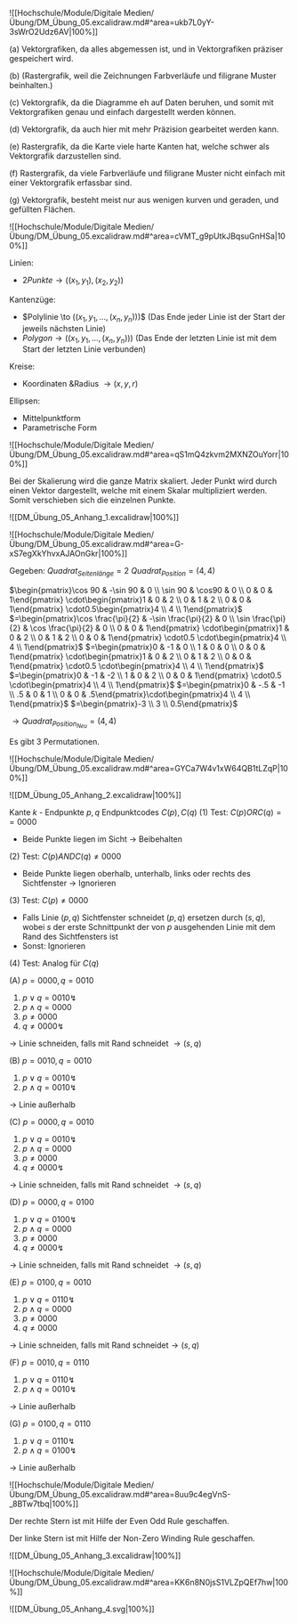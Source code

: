 ![[Hochschule/Module/Digitale Medien/Übung/DM_Übung_05.excalidraw.md#^area=ukb7L0yY-3sWrO2Udz6AV|100%]]

(a)
Vektorgrafiken, da alles abgemessen ist, und in Vektorgrafiken präziser gespeichert wird.

(b)
(Rastergrafik, weil die Zeichnungen Farbverläufe und filigrane Muster beinhalten.)

(c)
Vektorgrafik, da die Diagramme eh auf Daten beruhen, und somit mit Vektorgrafiken genau und einfach dargestellt werden können.

(d)
Vektorgrafik, da auch hier mit mehr Präzision gearbeitet werden kann.

(e)
Rastergrafik, da die Karte viele harte Kanten hat, welche schwer als Vektorgrafik darzustellen sind.

(f)
Rastergrafik, da viele Farbverläufe und filigrane Muster nicht einfach mit einer Vektorgrafik erfassbar sind.

(g)
Vektorgrafik, besteht meist nur aus wenigen kurven und geraden, und gefüllten Flächen.

<div style='page-break-after: always;'></div>

![[Hochschule/Module/Digitale Medien/Übung/DM_Übung_05.excalidraw.md#^area=cVMT_g9pUtkJBqsuGnHSa|100%]]

Linien:

- $2 Punkte \to((x_{1},y_{1}),(x_{2},y_{2}))$

Kantenzüge:

- $Polylinie \to $((x_{1},y_{1}, \dots, (x_{n},y_{n})))$$ (Das Ende jeder Linie ist der Start der jeweils nächsten Linie)
- $Polygon \to((x_{1},y_{1}, \dots, (x_{n},y_{n})))$ (Das Ende der letzten Linie ist mit dem Start der letzten Linie verbunden)

Kreise:

- $\text{ Koordinaten \& Radius } \to (x, y, r)$

Ellipsen:

- $\text{ Mittelpunktform }$
- $\text{ Parametrische Form }$

<div style='page-break-after: always;'></div>

![[Hochschule/Module/Digitale Medien/Übung/DM_Übung_05.excalidraw.md#^area=qS1mQ4zkvm2MXNZOuYorr|100%]]

Bei der Skalierung wird die ganze Matrix skaliert. Jeder Punkt wird durch einen Vektor dargestellt, welche mit einem Skalar multipliziert werden. Somit verschieben sich die einzelnen Punkte.

![[DM_Übung_05_Anhang_1.excalidraw|100%]]

<div style='page-break-after: always;'></div>

![[Hochschule/Module/Digitale Medien/Übung/DM_Übung_05.excalidraw.md#^area=G-xS7egXkYhvxAJAOnGkr|100%]]

Gegeben:
$Quadrat_{Seitenlänge}=2$
$Quadrat_{Position}=(4,4)$

$\begin{pmatrix}\cos 90 & -\sin 90 & 0 \\ \sin 90 & \cos90 & 0 \\ 0 & 0 & 1\end{pmatrix} \cdot\begin{pmatrix}1 & 0 & 2 \\ 0 & 1  & 2 \\ 0 & 0 & 1\end{pmatrix} \cdot0.5\begin{pmatrix}4 \\ 4 \\ 1\end{pmatrix}$
$=\begin{pmatrix}\cos \frac{\pi}{2} & -\sin \frac{\pi}{2} & 0 \\ \sin \frac{\pi}{2} & \cos \frac{\pi}{2} & 0 \\ 0 & 0 & 1\end{pmatrix} \cdot\begin{pmatrix}1 & 0 & 2 \\ 0 & 1  & 2 \\ 0 & 0 & 1\end{pmatrix} \cdot0.5 \cdot\begin{pmatrix}4 \\ 4 \\ 1\end{pmatrix}$
$=\begin{pmatrix}0 & -1 & 0 \\ 1 & 0 & 0 \\ 0 & 0 & 1\end{pmatrix} \cdot\begin{pmatrix}1 & 0 & 2 \\ 0 & 1  & 2 \\ 0 & 0 & 1\end{pmatrix} \cdot0.5 \cdot\begin{pmatrix}4 \\ 4 \\ 1\end{pmatrix}$
$=\begin{pmatrix}0 & -1 & -2 \\  1 & 0 & 2 \\ 0 & 0 & 1\end{pmatrix} \cdot0.5 \cdot\begin{pmatrix}4 \\ 4 \\ 1\end{pmatrix}$
$=\begin{pmatrix}0 & -.5 & -1 \\  .5 & 0 & 1 \\ 0 & 0 & .5\end{pmatrix}\cdot\begin{pmatrix}4 \\ 4 \\ 1\end{pmatrix}$
$=\begin{pmatrix}-3  \\ 3 \\ 0.5\end{pmatrix}$

$\to Quadrat_{Position_{Neu}}=(4,4)$

Es gibt 3 Permutationen.

<div style='page-break-after: always;'></div>

![[Hochschule/Module/Digitale Medien/Übung/DM_Übung_05.excalidraw.md#^area=GYCa7W4v1xW64QB1tLZqP|100%]]

![[DM_Übung_05_Anhang_2.excalidraw|100%]]

$\text{ Kante } k \text{ - Endpunkte } p,q$
$\text{ Endpunktcodes } C(p), C(q)$
(1) Test: $C(p) OR C(q) == 0000$

- Beide Punkte liegen im Sicht
    $\to$ Beibehalten

(2) Test: $C(p) AND C(q) \neq 0000$

- Beide Punkte liegen oberhalb, unterhalb, links oder rechts des Sichtfenster
    $\to$ Ignorieren

(3) Test: $C(p) \neq 0000$

- Falls Linie $(p,q)$ Sichtfenster schneidet $(p,q)$ ersetzen durch $(s,q)$, wobei $s$ der erste Schnittpunkt der von $p$ ausgehenden Linie mit dem Rand des Sichtfensters ist
- Sonst: Ignorieren

(4) Test: $\text{ Analog für } C(q)$

(A)
$p=0000, q=0010$

1. $p\lor q = 0010 ↯$
2. $p \land q = 0000$
3. $p \neq 0000$
4. $q \neq 0000 ↯$

$\to$ Linie schneiden, falls mit Rand schneidet $\to (s,q)$

(B)
$p=0010, q=0010$

1. $p\lor q = 0010 ↯$
2. $p \land q = 0010 ↯$

$\to$ Linie außerhalb

(C)
$p=0000, q=0010$

1. $p\lor q = 0010 ↯$
2. $p \land q = 0000$
3. $p \neq 0000$
4. $q \neq 0000 ↯$

$\to$ Linie schneiden, falls mit Rand schneidet $\to (s,q)$

(D)
$p=0000, q=0100$

1. $p\lor q = 0100 ↯$
2. $p \land q = 0000$
3. $p \neq 0000$
4. $q \neq 0000 ↯$

$\to$ Linie schneiden, falls mit Rand schneidet $\to (s,q)$

(E)
$p=0100, q=0010$

1. $p\lor q = 0110 ↯$
2. $p \land q = 0000$
3. $p \neq 0000$
4. $q \neq 0000$

$\to$ Linie schneiden, falls mit Rand schneidet$\to (s,q)$

(F)
$p=0010, q=0110$

1. $p\lor q = 0110 ↯$
2. $p \land q = 0010 ↯$

$\to$ Linie außerhalb

(G)
$p=0100, q=0110$

1. $p\lor q = 0110 ↯$
2. $p \land q = 0100 ↯$

$\to$ Linie außerhalb

<div style='page-break-after: always;'></div>

![[Hochschule/Module/Digitale Medien/Übung/DM_Übung_05.excalidraw.md#^area=8uu9c4egVnS-_8BTw7tbq|100%]]

Der rechte Stern ist mit Hilfe der $\text{ Even Odd Rule }$ geschaffen.

Der linke Stern ist mit Hilfe der $\text{ Non-Zero Winding Rule }$ geschaffen.

![[DM_Übung_05_Anhang_3.excalidraw|100%]]

<div style='page-break-after: always;'></div>

![[Hochschule/Module/Digitale Medien/Übung/DM_Übung_05.excalidraw.md#^area=KK6n8N0jsS1VLZpQEf7hw|100%]]

![[DM_Übung_05_Anhang_4.svg|100%]]

